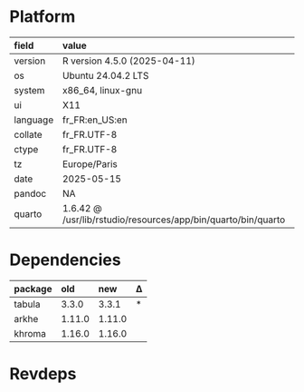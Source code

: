 # Platform

|field    |value                                                         |
|:--------|:-------------------------------------------------------------|
|version  |R version 4.5.0 (2025-04-11)                                  |
|os       |Ubuntu 24.04.2 LTS                                            |
|system   |x86_64, linux-gnu                                             |
|ui       |X11                                                           |
|language |fr_FR:en_US:en                                                |
|collate  |fr_FR.UTF-8                                                   |
|ctype    |fr_FR.UTF-8                                                   |
|tz       |Europe/Paris                                                  |
|date     |2025-05-15                                                    |
|pandoc   |NA                                                            |
|quarto   |1.6.42 @ /usr/lib/rstudio/resources/app/bin/quarto/bin/quarto |

# Dependencies

|package |old    |new    |Δ  |
|:-------|:------|:------|:--|
|tabula  |3.3.0  |3.3.1  |*  |
|arkhe   |1.11.0 |1.11.0 |   |
|khroma  |1.16.0 |1.16.0 |   |

# Revdeps

